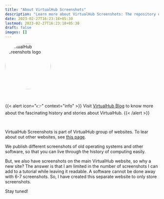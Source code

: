 ```yaml
---
title: "About VirtualHub Screenshots"
description: "Learn more about VirtualHub Screenshots: The repository of screenshots of old operating systems in different VMs and emulators."
date: 2023-02-27T16:23:18+05:30
lastmod: 2023-02-27T16:23:18+05:30
draft: false
images: []
---
```


<p class="text-center"><img alt="VirtualHub Screenshots logo" src="/logo-virtualhub-screenshots.webp" style="border-radius: 50%" width="150"></p>

<br>

{{< alert icon="👉" context="info" >}}
Visit [VirtualHub Blog](https://virtualhub.eu.org/blog) to know more about the fascinating history and stories about VirtualHub.
{{< /alert >}}

<br>

VirtualHub Screenshots is part of VirtualHub group of websites. To lear about out other websites, see [this page](/other-websites).

We publish different screenshots of old operating systems and other software, so that you can live through the history of computing easily.

But, we also have screenshots on the main VirtualHub website, so why a new site? The answer is that I am limited in the number of screenshots I can add to a tutorial while leaving it readable. A software cannot be done away with 6-7 screenshots. So, I have created this separate website to only store screenshots.

Stay tuned!
